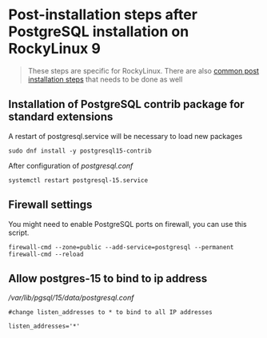 # Post-installation steps after PostgreSQL installation on RockyLinux 9

>These steps are specific for RockyLinux.
>There are also [common post installation steps](../../configuration) that needs to be done as well


## Installation of PostgreSQL contrib package for standard extensions

A restart of postgresql.service will be necessary to load new packages

```
sudo dnf install -y postgresql15-contrib
```

After configuration of _postgresql.conf_ 
```
systemctl restart postgresql-15.service
```

## Firewall settings

You might need to enable PostgreSQL ports on firewall, you can use this script.

```
firewall-cmd --zone=public --add-service=postgresql --permanent
firewall-cmd --reload
```


## Allow postgres-15 to bind to ip address

_/var/lib/pgsql/15/data/postgresql.conf_
```
#change listen_addresses to * to bind to all IP addresses

listen_addresses='*'

```
